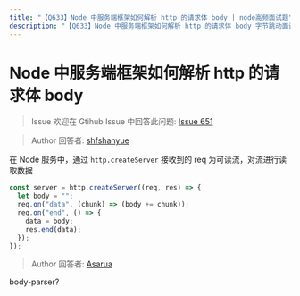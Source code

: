 ```yaml
---
title: "【Q633】Node 中服务端框架如何解析 http 的请求体 body | node高频面试题"
description: "【Q633】Node 中服务端框架如何解析 http 的请求体 body 字节跳动面试题、阿里腾讯面试题、美团小米面试题。"
---
```


# Node 中服务端框架如何解析 http 的请求体 body

> Issue
> 欢迎在 Gtihub Issue 中回答此问题: [Issue 651](https://github.com/shfshanyue/Daily-Question/issues/651)

> Author
> 回答者: [shfshanyue](https://github.com/shfshanyue)

在 Node 服务中，通过 `http.createServer` 接收到的 req 为可读流，对流进行读取数据

```js
const server = http.createServer((req, res) => {
  let body = "";
  req.on("data", (chunk) => (body += chunk));
  req.on("end", () => {
    data = body;
    res.end(data);
  });
});
```

> Author
> 回答者: [Asarua](https://github.com/Asarua)

body-parser?
